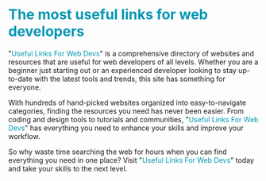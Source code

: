 # <span style="color: #0097b2">The most useful links for web developers</span>

"<span style="color: #0097b2">Useful Links For Web Devs</span>" is a comprehensive directory of websites and resources that are useful for web developers of all levels. Whether you are a beginner just starting out or an experienced developer looking to stay up-to-date with the latest tools and trends, this site has something for everyone.

With hundreds of hand-picked websites organized into easy-to-navigate categories, finding the resources you need has never been easier. From coding and design tools to tutorials and communities, "<span style="color: #0097b2">Useful Links For Web Devs</span>" has everything you need to enhance your skills and improve your workflow.

So why waste time searching the web for hours when you can find everything you need in one place? Visit "<span style="color: #0097b2">Useful Links For Web Devs</span>" today and take your skills to the next level.
